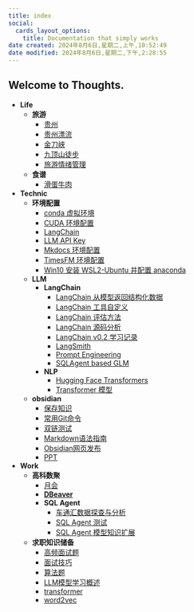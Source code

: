```yaml
---
title: index
social:
  cards_layout_options:
    title: Documentation that simply works
date created: 2024年8月6日,星期二,上午,10:52:49
date modified: 2024年8月6日,星期二,下午,2:28:55
---
```


## Welcome to Thoughts.

- **Life**
	- **旅游**
		- [贵州](./Life/%E6%97%85%E6%B8%B8/%E8%B4%B5%E5%B7%9E.md)
		- [贵州漂流](./Life/%E6%97%85%E6%B8%B8/%E8%B4%B5%E5%B7%9E%E6%BC%82%E6%B5%81.md)
		- [金刀峡](./Life/%E6%97%85%E6%B8%B8/%E9%87%91%E5%88%80%E5%B3%A1.md)
		- [九顶山徒步](./Life/%E6%97%85%E6%B8%B8/%E4%B9%9D%E9%A1%B6%E5%B1%B1%E5%BE%92%E6%AD%A5.md)
		- [旅游情绪管理](./Life/%E6%97%85%E6%B8%B8/%E6%97%85%E6%B8%B8%E6%83%85%E7%BB%AA%E7%AE%A1%E7%90%86.md)
	- **食谱**
		- [滑蛋牛肉](./Life/%E9%A3%9F%E8%B0%B1/%E6%BB%91%E8%9B%8B%E7%89%9B%E8%82%89.md)
- **Technic**
	- **环境配置**
		- [conda 虚拟环境](./Technic/%E7%8E%AF%E5%A2%83%E9%85%8D%E7%BD%AE/conda%20%E8%99%9A%E6%8B%9F%E7%8E%AF%E5%A2%83.md)
		- [CUDA 环境配置](./Technic/%E7%8E%AF%E5%A2%83%E9%85%8D%E7%BD%AE/CUDA%20%E7%8E%AF%E5%A2%83%E9%85%8D%E7%BD%AE.md)
		- [LangChain](./Technic/%E7%8E%AF%E5%A2%83%E9%85%8D%E7%BD%AE/LangChain.md)
		- [LLM API Key](./Technic/%E7%8E%AF%E5%A2%83%E9%85%8D%E7%BD%AE/LLM%20API%20Key.md)
		- [Mkdocs 环境配置](./Technic/%E7%8E%AF%E5%A2%83%E9%85%8D%E7%BD%AE/Mkdocs%20%E7%8E%AF%E5%A2%83%E9%85%8D%E7%BD%AE.md)
		- [TimesFM 环境配置](./Technic/%E7%8E%AF%E5%A2%83%E9%85%8D%E7%BD%AE/TimesFM%20%E7%8E%AF%E5%A2%83%E9%85%8D%E7%BD%AE.md)
		- [Win10 安装 WSL2-Ubuntu 并配置 anaconda](./Technic/%E7%8E%AF%E5%A2%83%E9%85%8D%E7%BD%AE/Win10%20%E5%AE%89%E8%A3%85%20WSL2-Ubuntu%20%E5%B9%B6%E9%85%8D%E7%BD%AE%20anaconda.md)
	- **LLM**
		- **LangChain**
			- [LangChain 从模型返回结构化数据](./Technic/LLM/LangChain/LangChain%20%E4%BB%8E%E6%A8%A1%E5%9E%8B%E8%BF%94%E5%9B%9E%E7%BB%93%E6%9E%84%E5%8C%96%E6%95%B0%E6%8D%AE.md)
			- [LangChain 工具自定义](./Technic/LLM/LangChain/LangChain%20%E5%B7%A5%E5%85%B7%E8%87%AA%E5%AE%9A%E4%B9%89.md)
			- [LangChain 评估方法](./Technic/LLM/LangChain/LangChain%20%E8%AF%84%E4%BC%B0%E6%96%B9%E6%B3%95.md)
			- [LangChain 源码分析](./Technic/LLM/LangChain/LangChain%20%E6%BA%90%E7%A0%81%E5%88%86%E6%9E%90.md)
			- [LangChain v0.2 学习记录](./Technic/LLM/LangChain/LangChain%20v0.2%20%E5%AD%A6%E4%B9%A0%E8%AE%B0%E5%BD%95.md)
			- [LangSmith](./Technic/LLM/LangChain/LangSmith.md)
			- [Prompt Engineering](./Technic/LLM/LangChain/Prompt%20Engineering.md)
			- [SQLAgent based GLM](./Technic/LLM/LangChain/SQLAgent%20based%20GLM.md)
		- **NLP**
			- [Hugging Face Transformers](./Technic/LLM/NLP/Hugging%20Face%20Transformers.md)
			- [Transformer 模型](./Technic/LLM/NLP/Transformer%20%E6%A8%A1%E5%9E%8B.md)
	- **obsidian**
		- [保存知识](./Technic/obsidian/%E4%BF%9D%E5%AD%98%E7%9F%A5%E8%AF%86.md)
		- [常用Git命令](./Technic/obsidian/%E5%B8%B8%E7%94%A8Git%E5%91%BD%E4%BB%A4.md)
		- [双链测试](./Technic/obsidian/%E5%8F%8C%E9%93%BE%E6%B5%8B%E8%AF%95.md)
		- [Markdown语法指南](./Technic/obsidian/Markdown%E8%AF%AD%E6%B3%95%E6%8C%87%E5%8D%97.md)
		- [Obsidian网页发布](./Technic/obsidian/Obsidian%E7%BD%91%E9%A1%B5%E5%8F%91%E5%B8%83.md)
		- [PPT](./Technic/obsidian/PPT.md)
- **Work**
	- **高科数聚**
		- [月会](./Work/%E9%AB%98%E7%A7%91%E6%95%B0%E8%81%9A/%E6%9C%88%E4%BC%9A.md)
		- **[DBeaver](./Work/%E9%AB%98%E7%A7%91%E6%95%B0%E8%81%9A/DBeaver/DBeaver.md)**
		- **SQL Agent**
			- [车通汇数据探查与分析](./Work/%E9%AB%98%E7%A7%91%E6%95%B0%E8%81%9A/SQL%20Agent/%E8%BD%A6%E9%80%9A%E6%B1%87%E6%95%B0%E6%8D%AE%E6%8E%A2%E6%9F%A5%E4%B8%8E%E5%88%86%E6%9E%90.md)
			- [SQL Agent 测试](./Work/%E9%AB%98%E7%A7%91%E6%95%B0%E8%81%9A/SQL%20Agent/SQL%20Agent%20%E6%B5%8B%E8%AF%95.md)
			- [SQL Agent 模型知识扩展](./Work/%E9%AB%98%E7%A7%91%E6%95%B0%E8%81%9A/SQL%20Agent/SQL%20Agent%20%E6%A8%A1%E5%9E%8B%E7%9F%A5%E8%AF%86%E6%89%A9%E5%B1%95.md)
	- **求职知识储备**
		- [高频面试题](./Work/%E6%B1%82%E8%81%8C%E7%9F%A5%E8%AF%86%E5%82%A8%E5%A4%87/%E9%AB%98%E9%A2%91%E9%9D%A2%E8%AF%95%E9%A2%98.md)
		- [面试技巧](./Work/%E6%B1%82%E8%81%8C%E7%9F%A5%E8%AF%86%E5%82%A8%E5%A4%87/%E9%9D%A2%E8%AF%95%E6%8A%80%E5%B7%A7.md)
		- [算法题](./Work/%E6%B1%82%E8%81%8C%E7%9F%A5%E8%AF%86%E5%82%A8%E5%A4%87/%E7%AE%97%E6%B3%95%E9%A2%98.md)
		- [LLM模型学习概述](./Work/%E6%B1%82%E8%81%8C%E7%9F%A5%E8%AF%86%E5%82%A8%E5%A4%87/LLM%E6%A8%A1%E5%9E%8B%E5%AD%A6%E4%B9%A0%E6%A6%82%E8%BF%B0.md)
		- [transformer](./Work/%E6%B1%82%E8%81%8C%E7%9F%A5%E8%AF%86%E5%82%A8%E5%A4%87/transformer.md)
		- [word2vec](./Work/%E6%B1%82%E8%81%8C%E7%9F%A5%E8%AF%86%E5%82%A8%E5%A4%87/word2vec.md)

